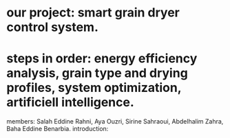 # our project: smart grain dryer control system.
# steps in order: energy efficiency analysis, grain type and drying profiles, system optimization, artificiell intelligence.
members: Salah Eddine Rahni, Aya Ouzri, Sirine Sahraoui, Abdelhalim Zahra, Baha Eddine Benarbia.
introduction: 

